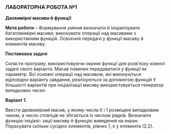 ﻿### ЛАБОРАТОРНА РОБОТА №1
**Двовимірні масиви й функції**

**Мета роботи** – Формування уміння визначати й ініціалізувати багатовимірні масиви; виконувати операції
над масивами з використанням функцій. Освоєння передачі у функції масиву й елементів масиву.

**Постановка задачі** 

Скласти програму, використовуючи окремі функції для розв'язку кожної задачі свого варіанта. 
Масив повинен передаватися у функції як параметр.
Всі основні операції над масивом, які виконуються відповідно варіанту завдання, 
реалізуються за допомогою функцій У більшості варіантів при ініціалізації масиву використовується генератор
випадкових чисел.

**Варіант 1.**

Ввести двовимірний масив, у якому числа 0 і 1 розміщені випадковим чином, а число стовпців
не збігається із числом рядків. Визначити функцію ініціалі- зації масиву й функцію виведення на екран.
Порахувати скільки сусідніх елементів, рівних 1, є у елемента (2;2).
